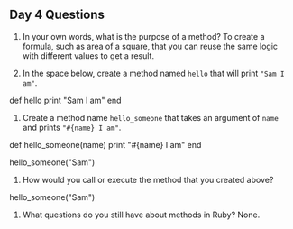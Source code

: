## Day 4 Questions

1. In your own words, what is the purpose of a method?
To create a formula, such as area of a square, that you can reuse the same logic with different values to get a result.

1. In the space below, create a method named `hello` that will print `"Sam I am"`.

def hello
  print "Sam I am"
end

1. Create a method name `hello_someone` that takes an argument of `name` and prints `"#{name} I am"`.

def hello_someone(name)
  print "#{name} I am"
end

hello_someone("Sam")

1. How would you call or execute the method that you created above?

hello_someone("Sam")

1. What questions do you still have about methods in Ruby?
None.
